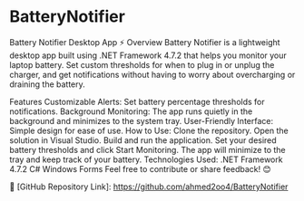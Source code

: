 ﻿# BatteryNotifier
Battery Notifier Desktop App ⚡ Overview Battery Notifier is a lightweight desktop app built using .NET Framework 4.7.2 that helps you monitor your laptop battery. Set custom thresholds for when to plug in or unplug the charger, and get notifications without having to worry about overcharging or draining the battery.

Features Customizable Alerts: Set battery percentage thresholds for notifications. Background Monitoring: The app runs quietly in the background and minimizes to the system tray. User-Friendly Interface: Simple design for ease of use. How to Use: Clone the repository. Open the solution in Visual Studio. Build and run the application. Set your desired battery thresholds and click Start Monitoring. The app will minimize to the tray and keep track of your battery. Technologies Used: .NET Framework 4.7.2 C# Windows Forms Feel free to contribute or share feedback! 😊

🔗 [GitHub Repository Link]: https://github.com/ahmed2oo4/BatteryNotifier
